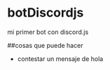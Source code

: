 # botDiscordjs

mi primer bot con discord.js 

##cosas que puede hacer
- contestar un mensaje de hola
